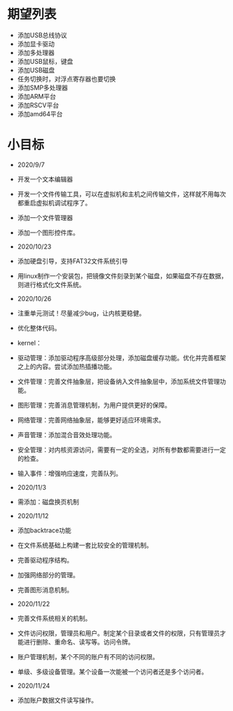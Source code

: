 # 期望列表
* 添加USB总线协议
* 添加显卡驱动
* 添加多处理器
* 添加USB鼠标，键盘
* 添加USB磁盘
* 任务切换时，对浮点寄存器也要切换
* 添加SMP多处理器
* 添加ARM平台
* 添加RSCV平台
* 添加amd64平台

# 小目标
* 2020/9/7
* 开发一个文本编辑器
* 开发一个文件传输工具，可以在虚拟机和主机之间传输文件，这样就不用每次都重启虚拟机调试程序了。
* 添加一个文件管理器
* 添加一个图形控件库。

* 2020/10/23
* 添加硬盘引导，支持FAT32文件系统引导
* 用linux制作一个安装包，把镜像文件刻录到某个磁盘，如果磁盘不存在数据，则进行格式化文件系统。

* 2020/10/26
* 注重单元测试！尽量减少bug，让内核更稳健。

* 优化整体代码。
* kernel：
* 驱动管理：添加驱动程序高级部分处理，添加磁盘缓存功能。优化并完善框架之上的内容。尝试添加热插播功能。
* 文件管理：完善文件抽象层，把设备纳入文件抽象层中，添加系统文件管理功能。
* 图形管理：完善消息管理机制，为用户提供更好的保障。
* 网络管理：完善网络抽象层，能够更好适应环境需求。
* 声音管理：添加混合音效处理功能。
* 安全管理：对内核资源访问，需要有一定的全选，对所有参数都需要进行一定的检查。
* 输入事件：增强响应速度，完善队列。

* 2020/11/3
* 需添加：磁盘换页机制
* 2020/11/12
* 添加backtrace功能

* 在文件系统基础上构建一套比较安全的管理机制。
* 完善驱动程序结构。
* 加强网络部分的管理。
* 完善图形消息机制。

* 2020/11/22
* 完善文件系统相关的机制。
* 文件访问权限，管理员和用户。制定某个目录或者文件的权限，只有管理员才能进行删除、重命名、读写等。访问令牌。
* 账户管理机制，某个不同的账户有不同的访问权限。
* 单级、多级设备管理。某个设备一次能被一个访问者还是多个访问者。

* 2020/11/24
* 添加账户数据文件读写操作。